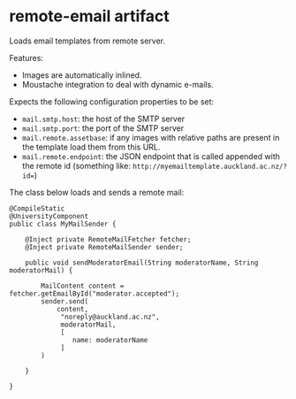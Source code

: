 # remote-email artifact

Loads email templates from remote server. 

Features:

* Images are automatically inlined.
* Moustache integration to deal with dynamic e-mails.
 
Expects the following configuration properties to be set:

* `mail.smtp.host`: the host of the SMTP server
* `mail.smtp.port`: the port of the SMTP server
* `mail.remote.assetbase`: if any images with relative paths are present in the template load them from this URL.
* `mail.remote.endpoint`: the JSON endpoint that is called appended with the remote id (something like: `http://myemailtemplate.auckland.ac.nz/?id=`)

The class below loads and sends a remote mail:

    @CompileStatic
    @UniversityComponent
    public class MyMailSender {
    
        @Inject private RemoteMailFetcher fetcher;
        @Inject private RemoteMailSender sender;
    
        public void sendModeratorEmail(String moderatorName, String moderatorMail) {
            
            MailContent content = fetcher.getEmailById("moderator.accepted");
            sender.send(
                content,
                 "noreply@auckland.ac.nz",
                 moderatorMail,
                 [
                    name: moderatorName
                 ]
            )
            
        }
        
    }

       

